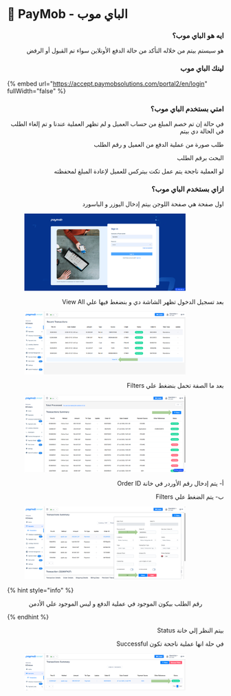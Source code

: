 # 📱 PayMob  - الباي موب

<h3 align="right">ايه هو الباي موب؟</h3>

<p align="right">هو سيستم بيتم من خلاله التأكد من حالة الدفع الأونلاين سواء تم القبول أو الرفض</p>

<h3 align="right">لينك الباي موب</h3>

{% embed url="https://accept.paymobsolutions.com/portal2/en/login" fullWidth="false" %}

<h3 align="right">امتي بستخدم الباي موب؟</h3>

<p align="right">في حالة إن تم خصم المبلغ من حساب العميل و لم تظهر العملية عندنا و تم إلغاء الطلب في الحالة دي بيتم</p>

<p align="right">طلب صورة من عملية الدفع من العميل و رقم الطلب</p>

<p align="right">البحث برقم الطلب</p>

<p align="right">لو العملية ناجحة يتم عمل تكت بيتركس للعميل لإعادة المبلغ لمحفظته</p>

<h3 align="right">ازاي بستخدم الباي موب؟</h3>

<p align="right">اول صفحة هي صفحة اللوجن بيتم إدخال اليوزر و الباسورد</p>

<figure><img src="../.gitbook/assets/image (3) (1) (1) (1).png" alt="" width="375"><figcaption></figcaption></figure>

<p align="right">View All بعد تسجيل الدخول تظهر الشاشة دي و بنضغط فيها علي </p>

<figure><img src="../.gitbook/assets/image (4) (1) (1) (1).png" alt="" width="375"><figcaption></figcaption></figure>

<p align="right">Filters بعد ما الصفة تحمل بنضغط علي </p>

<figure><img src="../.gitbook/assets/image (5) (1) (1).png" alt="" width="375"><figcaption></figcaption></figure>

<p align="right">Order ID أ- يتم إدخال رقم الأوردر في خانة </p>

<p align="right">Filters ب- يتم الضغط علي</p>

<figure><img src="../.gitbook/assets/image (7) (1) (1).png" alt="" width="375"><figcaption></figcaption></figure>

{% hint style="info" %}
<p align="center">رقم الطلب بيكون الموجود في عملية الدفع و ليس الموجود علي الأدمن</p>
{% endhint %}

<p align="right">Status بيتم النظر إلي خانة </p>

<p align="right">Successful في حلة انها عملية ناجحة تكون </p>

<figure><img src="../.gitbook/assets/image (8) (1) (1).png" alt="" width="375"><figcaption></figcaption></figure>

